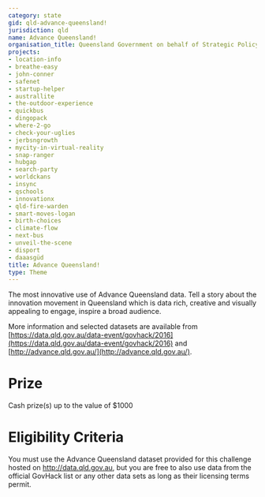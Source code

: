 ```yaml
---
category: state
gid: qld-advance-queensland!
jurisdiction: qld
name: Advance Queensland!
organisation_title: Queensland Government on behalf of Strategic Policy and Innovation, Department of Science, Information Technology and Innovation
projects:
- location-info
- breathe-easy
- john-conner
- safenet
- startup-helper
- australlite
- the-outdoor-experience
- quickbus
- dingopack
- where-2-go
- check-your-uglies
- jerbsngrowth
- mycity-in-virtual-reality
- snap-ranger
- hubgap
- search-party
- worldckans
- insync
- qschools
- innovationx
- qld-fire-warden
- smart-moves-logan
- birth-choices
- climate-flow
- next-bus
- unveil-the-scene
- disport
- daaasgüd
title: Advance Queensland!
type: Theme
---
```


The most innovative use of Advance Queensland data. Tell a story about the innovation movement in Queensland which is data rich, creative and visually appealing to engage, inspire a broad audience.
 
More information and selected datasets are available from [https://data.qld.gov.au/data-event/govhack/2016](https://data.qld.gov.au/data-event/govhack/2016) and [http://advance.qld.gov.au/](http://advance.qld.gov.au/).

# Prize
Cash prize(s) up to the value of $1000

# Eligibility Criteria
You must use the Advance Queensland dataset provided for this challenge hosted on http://data.qld.gov.au, but you are free to also use data from the official GovHack list or any other data sets as long as their licensing terms permit.